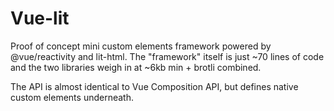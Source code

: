 # Vue-lit
Proof of concept mini custom elements framework powered by @vue/reactivity and lit-html. The "framework" itself is just ~70 lines of code and the two libraries weigh in at ~6kb min + brotli combined.

The API is almost identical to Vue Composition API, but defines native custom elements underneath.

